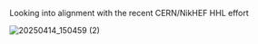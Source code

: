 

Looking into alignment with the recent CERN/NikHEF HHL effort


![20250414_150459 (2)](https://github.com/user-attachments/assets/efe6bb9c-8e4e-4a73-b5ba-92c362ce3352)

